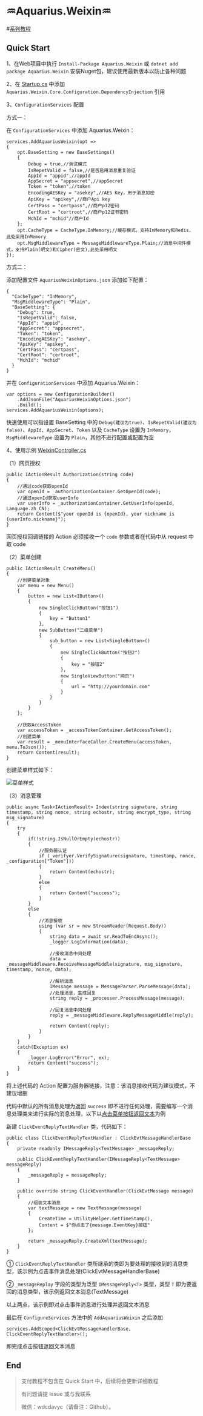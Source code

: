 # ♒Aquarius.Weixin♒

#[系列教程](https://www.jianshu.com/nb/25911549)

Quick Start
--------------------
1、在Web项目中执行 `Install-Package Aquarius.Weixin` 或 `dotnet add package Aquarius.Weixin` 安装Nuget包，建议使用最新版本以防止各种问题

2、在 [Startup.cs](https://github.com/Weidaicheng/Aquarius.Weixin/blob/master/src/Web/Aquarius.Weixin.Web/Startup.cs) 中添加 `Aquarius.Weixin.Core.Configuration.DependencyInjection` 引用

3、`ConfigurationServices` 配置

方式一：

在 `ConfigurationServices` 中添加 Aquarius.Weixin：

```
services.AddAquariusWeixin(opt =>
{
	opt.BaseSetting = new BaseSettings()
	{
		Debug = true,//调试模式
		IsRepetValid = false,//是否启用消息重复验证
		AppId = "appid",//appId
		AppSecret = "appsecret",//appSecret
		Token = "token",//token
		EncodingAESKey = "asekey",//AES Key，用于消息加密
		ApiKey = "apikey",//商户Api key
		CertPass = "certpass",//商户p12密码
		CertRoot = "certroot",//商户p12证书密码
		MchId = "mchid"//商户Id
	};
	opt.CacheType = CacheType.InMemory;//缓存模式，支持InMemory和Redis，此处采用InMemory
	opt.MsgMiddlewareType = MessageMiddlewareType.Plain;//消息中间件模式，支持Plain(明文)和Cipher(密文),此处采用明文
});
```

方式二：

添加配置文件 `AquariusWeixinOptions.json` 添加如下配置：

```
{
  "CacheType": "InMemory",
  "MsgMiddlewareType": "Plain",
  "BaseSetting": {
    "Debug": true,
    "IsRepetValid": false,
    "AppId": "appid",
    "AppSecret": "appsecret",
    "Token": "token",
    "EncodingAESKey": "asekey",
    "ApiKey": "apikey",
    "CertPass": "certpass",
    "CertRoot": "certroot",
    "MchId": "mchid"
  }
}

```

并在 `ConfigurationServices` 中添加 Aquarius.Weixin：

```
var options = new ConfigurationBuilder()
	.AddJsonFile("AquariusWeixinOptions.json")
	.Build();
services.AddAquariusWeixin(options);
```

快速使用可以指设置 BaseSetting 中的 `Debug(建议为true)`、`IsRepetValid(建议为false)`、`AppId`、`AppSecret`、`Token` 以及 `CacheType` 设置为 `InMemory`，`MsgMiddlewareType` 设置为 `Plain`，其他不进行配置或配置为空

4、使用示例 [WeixinController.cs](https://github.com/Weidaicheng/Aquarius.Weixin/blob/master/src/Web/Aquarius.Weixin.Web/Controllers/WeixinController.cs)

（1）网页授权

```
public IActionResult Authorization(string code)
{
	//通过code获取openId
	var openId = _authorizationContainer.GetOpenId(code);
	//通过openId获取userInfo
	var userInfo = _authorizationContainer.GetUserInfo(openId, Language.zh_CN);
	return Content($"your openId is {openId}, your nickname is {userInfo.nickname}");
}
```

网页授权回调链接的 Action 必须接收一个 `code` 参数或者在代码中从 request 中取 code

（2）菜单创建

```
public IActionResult CreateMenu()
{
	//创建菜单对象
	var menu = new Menu()
	{
		button = new List<IButton>()
		{
			new SingleClickButton("按钮1")
			{
				key = "Button1"
			},
			new SubButton("二级菜单")
			{
				sub_button = new List<SingleButton>()
				{
					new SingleClickButton("按钮2")
					{
						key = "按钮2"
					},
					new SingleViewButton("网页")
					{
						url = "http://yourdomain.com"
					}
				}
			}
		}
	};
	
	//获取AccessToken
	var accessToken = _accessTokenContainer.GetAccessToken();
	//创建菜单
	var result = _menuInterfaceCaller.CreateMenu(accessToken, menu.ToJson());
	return Content(result);
}
```

创建菜单样式如下：

![菜单样式](https://i.imgur.com/wpS1vPF.png)

（3）消息管理

```
public async Task<IActionResult> Index(string signature, string timestamp, string nonce, string echostr, string encrypt_type, string msg_signature)
{
	try
	{
		if(!string.IsNullOrEmpty(echostr))
		{
			//服务器认证
			if (_verifyer.VerifySignature(signature, timestamp, nonce, _configuration["Token"]))
			{
				return Content(echostr);
			}
			else
			{
				return Content("success");
			}
		}
		else
		{
			//消息接收
			using (var sr = new StreamReader(Request.Body))
			{
				string data = await sr.ReadToEndAsync();
				_logger.LogInformation(data);

				//接收消息中间处理
				data = _messageMiddleware.ReceiveMessageMiddle(signature, msg_signature, timestamp, nonce, data);
				
				//解析消息
				IMessage message = MessageParser.ParseMessage(data);
				//处理消息，生成回复
				string reply = _processer.ProcessMessage(message);

				//回复消息中间处理
				reply = _messageMiddleware.ReplyMessageMiddle(reply);

				return Content(reply);
			}
		}
	}
	catch(Exception ex)
	{
		_logger.LogError("Error", ex);
		return Content("success");
	}
}
```

将上述代码的 Action 配置为服务器链接，注意：该消息接收代码为建议模式，不建议增删

代码中默认的所有消息处理为返回 `success` 即不进行任何处理，需要编写一个消息处理类来进行实际的消息处理，以下以[点击菜单按钮返回文本](https://github.com/Weidaicheng/Aquarius.Weixin/blob/master/src/Web/Aquarius.Weixin.Web/MessageReply/ClickEventReplyTextHandler.cs)为例

新建 `ClickEventReplyTextHandler` 类，代码如下：

```
public class ClickEventReplyTextHandler : ClickEvtMessageHandlerBase
{
	private readonly IMessageReply<TextMessage> _messageReply;

	public ClickEventReplyTextHandler(IMessageReply<TextMessage> messageReply)
	{
		_messageReply = messageReply;
	}

	public override string ClickEventHandler(ClickEvtMessage message)
	{
		//组装文本消息
		var textMessage = new TextMessage(message)
		{
			CreateTime = UtilityHelper.GetTimeStamp(),
			Content = $"你点击了{message.EventKey}按钮"
		};

 		return _messageReply.CreateXml(textMessage);
	}
}
```

① `ClickEventReplyTextHandler` 类所继承的类即为要处理的接收到的消息类型，该示例为点击事件消息处理(ClickEvtMessageHandlerBase)

② `_messageReplay` 字段的类型为泛型 `IMessageReply<T>` 类型，类型 `T` 即为要返回的消息类型，该示例返回文本消息(TextMessage)

以上两点，该示例即对点击事件消息进行处理并返回文本消息

最后在 `ConfigureServices` 方法中的 `AddAquariusWeixin` 之后添加

```
services.AddScoped<ClickEvtMessageHandlerBase, ClickEventReplyTextHandler>();
```

即完成点击按钮返回文本消息

End
-------------
>支付教程不包含在 Quick Start 中，后续将会更新详细教程
>
>有问题请提 Issue 或与我联系
>
>微信：wdcdavyc（请备注：Github）。